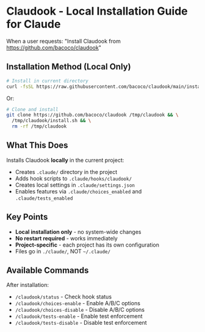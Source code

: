 # Claudook - Local Installation Guide for Claude

When a user requests: "Install Claudook from https://github.com/bacoco/claudook"

## Installation Method (Local Only)

```bash
# Install in current directory
curl -fsSL https://raw.githubusercontent.com/bacoco/claudook/main/install.sh | bash
```

Or:
```bash
# Clone and install
git clone https://github.com/bacoco/claudook /tmp/claudook && \
  /tmp/claudook/install.sh && \
  rm -rf /tmp/claudook
```

## What This Does

Installs Claudook **locally** in the current project:
- Creates `.claude/` directory in the project
- Adds hook scripts to `.claude/hooks/claudook/`
- Creates local settings in `.claude/settings.json`
- Enables features via `.claude/choices_enabled` and `.claude/tests_enabled`

## Key Points

- **Local installation only** - no system-wide changes
- **No restart required** - works immediately
- **Project-specific** - each project has its own configuration
- Files go in `./claude/`, NOT `~/.claude/`

## Available Commands

After installation:
- `/claudook/status` - Check hook status
- `/claudook/choices-enable` - Enable A/B/C options
- `/claudook/choices-disable` - Disable A/B/C options
- `/claudook/tests-enable` - Enable test enforcement
- `/claudook/tests-disable` - Disable test enforcement